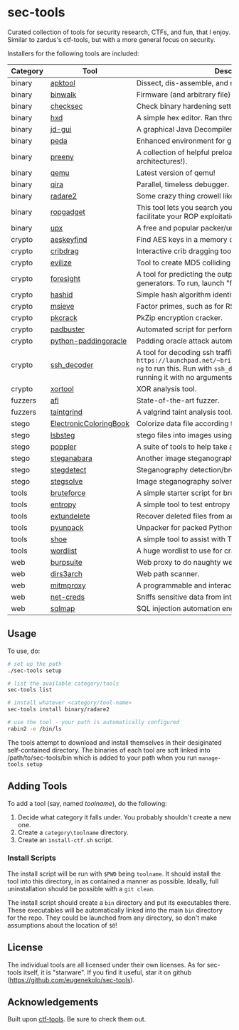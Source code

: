 # sec-tools
Curated collection of tools for security research, CTFs, and fun, that I enjoy. Similar to zardus's ctf-tools, but with a more general focus on security.

Installers for the following tools are included:

| Category | Tool | Description |
|----------|------|-------------|
| binary | [apktool](https://ibotpeaches.github.io/Apktool/) | Dissect, dis-assemble, and re-pack Android APKs |
| binary | [binwalk](https://github.com/devttys0/binwalk.git) | Firmware (and arbitrary file) analysis tool. |
| binary | [checksec](https://github.com/slimm609/checksec.sh) | Check binary hardening settings. |
| binary | [hxd](https://mh-nexus.de/en/hxd/) | A simple hex editor. Ran through `wine`. |
| binary | [jd-gui](http://jd.benow.ca/) | A graphical Java Decompiler. |
| binary | [peda](https://github.com/longld/peda) | Enhanced environment for gdb. |
| binary | [preeny](https://github.com/zardus/preeny) | A collection of helpful preloads (compiled for many architectures!). |
| binary | [qemu](http://qemu.org) | Latest version of qemu! |
| binary | [qira](http://qira.me) | Parallel, timeless debugger. |
| binary | [radare2](http://www.radare.org/) | Some crazy thing crowell likes. |
| binary | [ropgadget](https://github.com/JonathanSalwan/ROPgadget) | This tool lets you search your gadgets on your binaries to facilitate your ROP exploitation. |
| binary | [upx](http://upx.sourceforge.net/) | A free and popular packer/unpacker. |
| crypto | [aeskeyfind](https://citp.princeton.edu/research/memory/code/) | Find AES keys in a memory dump |
| crypto | [cribdrag](https://github.com/SpiderLabs/cribdrag) | Interactive crib dragging tool (for crypto). |
| crypto | [evilize](http://www.mathstat.dal.ca/~selinger/md5collision/) | Tool to create MD5 colliding binaries |
| crypto | [foresight](https://github.com/ALSchwalm/foresight) | A tool for predicting the output of random number generators. To run, launch "foresee". |
| crypto | [hashid](https://code.google.com/p/hash-identifier/source/checkout) | Simple hash algorithm identifier. |
| crypto | [msieve](https://sourceforge.net/projects/msieve/) | Factor primes, such as for RSA. |
| crypto | [pkcrack](https://www.unix-ag.uni-kl.de/~conrad/krypto/pkcrack.html) | PkZip encryption cracker. |
| crypto | [padbuster](https://github.com/GDSSecurity/PadBuster) | Automated script for performing Padding Oracle attacks
| crypto | [python-paddingoracle](https://github.com/mwielgoszewski/python-paddingoracle) | Padding oracle attack automation. |
| crypto | [ssh_decoder](https://github.com/jjyg/ssh_decoder) | A tool for decoding ssh traffic. You will need `ruby1.8` from `https://launchpad.net/~brightbox/+archive/ubuntu/ruby-ng` to run this. Run with `ssh_decoder --help` for help, as running it with no arguments causes it to crash. |
| crypto | [xortool](https://github.com/hellman/xortool) | XOR analysis tool. |
| fuzzers | [afl](http://lcamtuf.coredump.cx/afl/) | State-of-the-art fuzzer. |
| fuzzers | [taintgrind](https://github.com/wmkhoo/taintgrind) | A valgrind taint analysis tool. |
| stego | [ElectronicColoringBook](https://doegox.github.io/ElectronicColoringBook/) | Colorize data file according to repetitive chunks. |
| stego | [lsbsteg](https://github.com/RobinDavid/LSB-Steganography) | stego files into images using the Least Significant Bit. |
| stego | [poppler](http://poppler.freedesktop.org/) | A suite of tools to help take apart and work with PDF files |
| stego | [steganabara](http://www.caesum.com/handbook/stego.htm) | Another image steganography solver. |
| stego | [stegdetect](http://www.outguess.org/) | Steganography detection/breaking tool. |
| stego | [stegsolve](http://www.caesum.com/handbook/stego.htm) | Image steganography solver. |
| tools | [bruteforce](http://github.com/eugenekolo/sec-tools) | A simple starter script for bruteforcing |
| tools | [entropy](http://github.com/eugenekolo/sec-tools) | A simple tool to test entropy of a file |
| tools | [extundelete](http://extundelete.sourceforge.net/) | Recover deleted files from an ext3 or ext4 partition. |
| tools | [pyunpack](https://github.com/kholia/exetractor-clone) | Unpacker for packed Python executables |
| tools | [shoe](http://github.com/eugenekolo/sec-tools) | A simple tool to assist with TCP remote communication |
| tools | [wordlist](https://github.com/eugenekolo/win-sec-tools/releases/download/v1.0/wordlist.txt.gz) | A huge wordlist to use for cracking or whatever. |
| web | [burpsuite](http://portswigger.net/burp) | Web proxy to do naughty web stuff. |
| web | [dirs3arch](https://github.com/maurosoria/dirs3arch) | Web path scanner. |
| web | [mitmproxy](http://mitmproxy.org/) | A programmable and interactive HTTP proxy useful |
| web | [net-creds](https://github.com/DanMcInerney/net-creds) | Sniffs sensitive data from interface or pcap |
| web | [sqlmap](http://sqlmap.org/) | SQL injection automation engine. |

## Usage
To use, do:

```bash
# set up the path
./sec-tools setup

# list the available category/tools
sec-tools list

# install whatever <category/tool-name>
sec-tools install binary/radare2

# use the tool - your path is automatically configured
rabin2 -e /bin/ls
```

The tools attempt to download and install themselves in their desiginated self-contained directory.
The binaries of each tool are soft linked into /path/to/sec-tools/bin which is added to your path when you run `manage-tools setup`

## Adding Tools
To add a tool (say, named *toolname*), do the following:

1. Decide what category it falls under. You probably shouldn't create a new one.
2. Create a `category\toolname` directory.
3. Create an `install-ctf.sh` script.

### Install Scripts
The install script will be run with `$PWD` being `toolname`. It should install the tool into this directory, in as contained a manner as possible.
Ideally, full uninstallation should be possible with a `git clean`.

The install script should create a `bin` directory and put its executables there.
These executables will be automatically linked into the main `bin` directory for the repo.
They could be launched from any directory, so don't make assumptions about the location of `$0`!

## License
The individual tools are all licensed under their own licenses.
As for sec-tools itself, it is "starware".
If you find it useful, star it on github (https://github.com/eugenekolo/sec-tools).

## Acknowledgements
Built upon [ctf-tools](github.zom/zardus/ctf-tools). Be sure to check them out.
